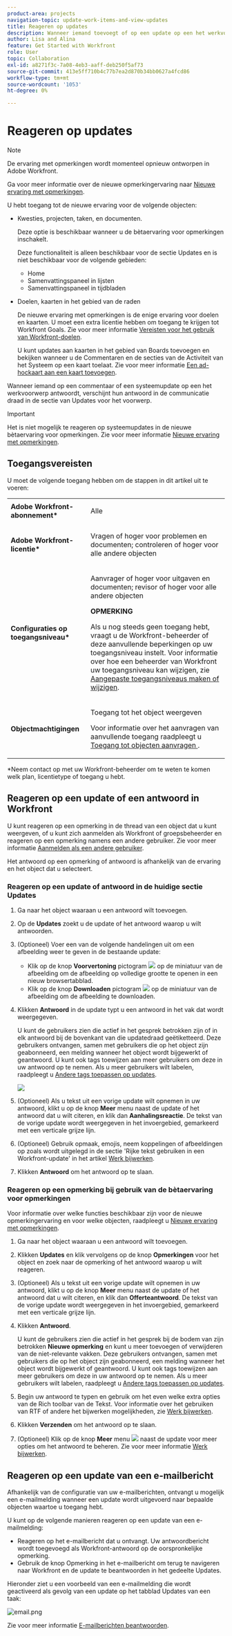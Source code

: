 ```yaml
---
product-area: projects
navigation-topic: update-work-items-and-view-updates
title: Reageren op updates
description: Wanneer iemand toevoegt of op een update op een het werkvoorwerp antwoordt, verschijnt hun antwoord in de communicatie draad in de sectie van Updates voor het voorwerp. U kunt een antwoord toevoegen aan een update of als u toegang tot het object hebt met Weergave.
author: Lisa and Alina
feature: Get Started with Workfront
role: User
topic: Collaboration
exl-id: a8271f3c-7a08-4eb3-aaff-deb250f5af73
source-git-commit: 413e5ff710b4c77b7ea2d870b34bb0627a4fcd86
workflow-type: tm+mt
source-wordcount: '1053'
ht-degree: 0%

---
```


# Reageren op updates

<!--take "Beta" references out when we remove the beta-->

<!--<span class="preview">The highlighted information on this page refers to functionality not yet generally available. It is available for all customers only in the Preview environment.</span>-->

>[!NOTE]
>
>De ervaring met opmerkingen wordt momenteel opnieuw ontworpen in Adobe Workfront.
>
>Ga voor meer informatie over de nieuwe opmerkingervaring naar [Nieuwe ervaring met opmerkingen](../../product-announcements/betas/new-commenting-experience-beta/unified-commenting-experience.md).
>
>U hebt toegang tot de nieuwe ervaring voor de volgende objecten:
> * Kwesties, projecten, taken, en documenten.
>
>     Deze optie is beschikbaar wanneer u de bètaervaring voor opmerkingen inschakelt.
>
>     Deze functionaliteit is alleen beschikbaar voor de sectie Updates en is niet beschikbaar voor de volgende gebieden:
>
>     * Home
>     * Samenvattingspaneel in lijsten
>     * Samenvattingspaneel in tijdbladen
>
> * Doelen, kaarten in het gebied van de raden
>
>   De nieuwe ervaring met opmerkingen is de enige ervaring voor doelen en kaarten. U moet een extra licentie hebben om toegang te krijgen tot Workfront Goals. Zie voor meer informatie [Vereisten voor het gebruik van Workfront-doelen](../../workfront-goals/goal-management/access-needed-for-wf-goals.md).
>
>     U kunt updates aan kaarten in het gebied van Boards toevoegen en bekijken wanneer u de Commentaren en de secties van de Activiteit van het Systeem op een kaart toelaat. Zie voor meer informatie [Een ad-hockaart aan een kaart toevoegen](../../agile/get-started-with-boards/add-card-to-board.md).


Wanneer iemand op een commentaar of een systeemupdate op een het werkvoorwerp antwoordt, verschijnt hun antwoord in de communicatie draad in de sectie van Updates voor het voorwerp.

>[!IMPORTANT]
>
>Het is niet mogelijk te reageren op systeemupdates in de nieuwe bètaervaring voor opmerkingen. Zie voor meer informatie [Nieuwe ervaring met opmerkingen](../../product-announcements/betas/new-commenting-experience-beta/unified-commenting-experience.md).


## Toegangsvereisten

U moet de volgende toegang hebben om de stappen in dit artikel uit te voeren:

<table style="table-layout:auto"> 
 <col> 
 <col> 
 <tbody> 
  <tr> 
   <td role="rowheader"><strong>Adobe Workfront-abonnement*</strong></td> 
   <td> <p>Alle</p> </td> 
  </tr> 
  <tr> 
   <td role="rowheader"><strong>Adobe Workfront-licentie*</strong></td> 
   <td> <p>Vragen of hoger voor problemen en documenten; controleren of hoger voor alle andere objecten</p> </td> 
  </tr> 
  <tr> 
   <td role="rowheader"><strong>Configuraties op toegangsniveau*</strong></td> 
   <td> <p>Aanvrager of hoger voor uitgaven en documenten; revisor of hoger voor alle andere objecten</p> <p><b>OPMERKING</b>

Als u nog steeds geen toegang hebt, vraagt u de Workfront-beheerder of deze aanvullende beperkingen op uw toegangsniveau instelt. Voor informatie over hoe een beheerder van Workfront uw toegangsniveau kan wijzigen, zie <a href="../../administration-and-setup/add-users/configure-and-grant-access/create-modify-access-levels.md" class="MCXref xref">Aangepaste toegangsniveaus maken of wijzigen</a>.</p> </td>
</tr> 
  <tr> 
   <td role="rowheader"><strong>Objectmachtigingen</strong></td> 
   <td> <p>Toegang tot het object weergeven</p> <p>Voor informatie over het aanvragen van aanvullende toegang raadpleegt u <a href="../../workfront-basics/grant-and-request-access-to-objects/request-access.md" class="MCXref xref">Toegang tot objecten aanvragen </a>.</p> </td> 
  </tr> 
 </tbody> 
</table>

&#42;Neem contact op met uw Workfront-beheerder om te weten te komen welk plan, licentietype of toegang u hebt.

## Reageren op een update of een antwoord in Workfront

U kunt reageren op een opmerking in de thread van een object dat u kunt weergeven, of u kunt zich aanmelden als Workfront of groepsbeheerder en reageren op een opmerking namens een andere gebruiker. Zie voor meer informatie [Aanmelden als een andere gebruiker](../../administration-and-setup/add-users/create-and-manage-users/log-in-as-another-user.md).

Het antwoord op een opmerking of antwoord is afhankelijk van de ervaring en het object dat u selecteert.

### Reageren op een update of antwoord in de huidige sectie Updates

1. Ga naar het object waaraan u een antwoord wilt toevoegen.
1. Op de **Updates** zoekt u de update of het antwoord waarop u wilt antwoorden.

1. (Optioneel) Voer een van de volgende handelingen uit om een afbeelding weer te geven in de bestaande update:

   * Klik op de knop **Voorvertoning** pictogram ![](assets/previewimageicon-31x31.png) op de miniatuur van de afbeelding om de afbeelding op volledige grootte te openen in een nieuw browsertabblad.
   * Klik op de knop **Downloaden** pictogram ![](assets/downloadimageicon.png) op de miniatuur van de afbeelding om de afbeelding te downloaden.

1. Klikken **Antwoord** in de update typt u een antwoord in het vak dat wordt weergegeven.

   U kunt de gebruikers zien die actief in het gesprek betrokken zijn of in elk antwoord bij de bovenkant van die updatedraad geëtiketteerd. Deze gebruikers ontvangen, samen met gebruikers die op het object zijn geabonneerd, een melding wanneer het object wordt bijgewerkt of geantwoord. U kunt ook tags toewijzen aan meer gebruikers om deze in uw antwoord op te nemen.  Als u meer gebruikers wilt labelen, raadpleegt u [Andere tags toepassen op updates](../../workfront-basics/updating-work-items-and-viewing-updates/tag-others-on-updates.md).

   ![](assets/tagging-transparency-350x192.png)

1. (Optioneel) Als u tekst uit een vorige update wilt opnemen in uw antwoord, klikt u op de knop **Meer** menu naast de update of het antwoord dat u wilt citeren, en klik dan **Aanhalingsreactie**. De tekst van de vorige update wordt weergegeven in het invoergebied, gemarkeerd met een verticale grijze lijn.
1. (Optioneel) Gebruik opmaak, emojis, neem koppelingen of afbeeldingen op zoals wordt uitgelegd in de sectie &#39;Rijke tekst gebruiken in een Workfront-update&#39; in het artikel [Werk bijwerken](../../workfront-basics/updating-work-items-and-viewing-updates/update-work.md).
1. Klikken **Antwoord** om het antwoord op te slaan.

### Reageren op een opmerking bij gebruik van de bètaervaring voor opmerkingen

Voor informatie over welke functies beschikbaar zijn voor de nieuwe opmerkingervaring en voor welke objecten, raadpleegt u [Nieuwe ervaring met opmerkingen](../../product-announcements/betas/new-commenting-experience-beta/unified-commenting-experience.md).

1. Ga naar het object waaraan u een antwoord wilt toevoegen.
1. Klikken **Updates** en klik vervolgens op de knop **Opmerkingen** voor het object en zoek naar de opmerking of het antwoord waarop u wilt reageren.
1. (Optioneel) Als u tekst uit een vorige update wilt opnemen in uw antwoord, klikt u op de knop **Meer** menu naast de update of het antwoord dat u wilt citeren, en klik dan **Offerteantwoord**. De tekst van de vorige update wordt weergegeven in het invoergebied, gemarkeerd met een verticale grijze lijn.
1. Klikken **Antwoord**.

   U kunt de gebruikers zien die actief in het gesprek bij de bodem van zijn betrokken **Nieuwe opmerking** en kunt u meer toevoegen of verwijderen van de niet-relevante vakken. Deze gebruikers ontvangen, samen met gebruikers die op het object zijn geabonneerd, een melding wanneer het object wordt bijgewerkt of geantwoord. U kunt ook tags toewijzen aan meer gebruikers om deze in uw antwoord op te nemen.  Als u meer gebruikers wilt labelen, raadpleegt u [Andere tags toepassen op updates](../../workfront-basics/updating-work-items-and-viewing-updates/tag-others-on-updates.md).

1. Begin uw antwoord te typen en gebruik om het even welke extra opties van de Rich toolbar van de Tekst. Voor informatie over het gebruiken van RTF of andere het bijwerken mogelijkheden, zie [Werk bijwerken](../updating-work-items-and-viewing-updates/update-work.md).

1. Klikken **Verzenden** om het antwoord op te slaan.

1. (Optioneel) Klik op de knop **Meer** menu ![](assets/more-menu.png) naast de update voor meer opties om het antwoord te beheren. Zie voor meer informatie [Werk bijwerken](../updating-work-items-and-viewing-updates/update-work.md).


## Reageren op een update van een e-mailbericht

Afhankelijk van de configuratie van uw e-mailberichten, ontvangt u mogelijk een e-mailmelding wanneer een update wordt uitgevoerd naar bepaalde objecten waartoe u toegang hebt.

U kunt op de volgende manieren reageren op een update van een e-mailmelding:

* Reageren op het e-mailbericht dat u ontvangt. Uw antwoordbericht wordt toegevoegd als Workfront-antwoord op de oorspronkelijke opmerking.
* Gebruik de knop Opmerking in het e-mailbericht om terug te navigeren naar Workfront en de update te beantwoorden in het gedeelte Updates.

Hieronder ziet u een voorbeeld van een e-mailmelding die wordt geactiveerd als gevolg van een update op het tabblad Updates van een taak:

![email.png](assets/email-350x202.png)

Zie voor meer informatie [E-mailberichten beantwoorden](../updating-work-items-and-viewing-updates/reply-to-email-notifications.md).






